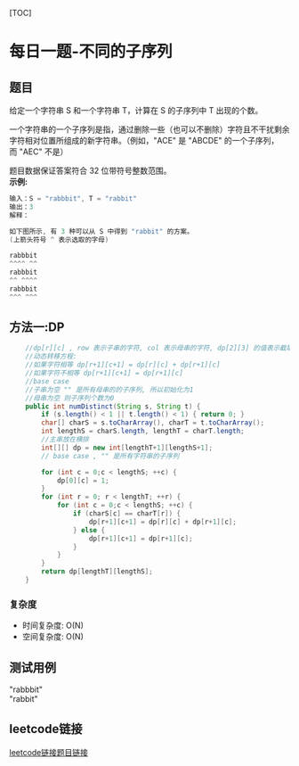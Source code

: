 [TOC]

# 每日一题-不同的子序列

## 题目
给定一个字符串 S 和一个字符串 T，计算在 S 的子序列中 T 出现的个数。  

一个字符串的一个子序列是指，通过删除一些（也可以不删除）字符且不干扰剩余字符相对位置所组成的新字符串。（例如，"ACE" 是 "ABCDE" 的一个子序列，而 "AEC" 不是）  

题目数据保证答案符合 32 位带符号整数范围。  
**示例:**  
```java
输入：S = "rabbbit", T = "rabbit"
输出：3
解释：

如下图所示, 有 3 种可以从 S 中得到 "rabbit" 的方案。
(上箭头符号 ^ 表示选取的字母)

rabbbit
^^^^ ^^
rabbbit
^^ ^^^^
rabbbit
^^^ ^^^
```

## 方法一:DP

```java
    //dp[r][c] , row 表示子串的字符, col 表示母串的字符, dp[2][3] 的值表示截取子串的前俩个字符和 母串的前3个字符, 对比可得的子序列的个数
    //动态转移方程:
    //如果字符相等 dp[r+1][c+1] = dp[r][c] + dp[r+1][c]
    //如果字符不相等 dp[r+1][c+1] = dp[r+1][c]  
    //base case 
    //子串为空 "" 是所有母串的的子序列, 所以初始化为1
    //母串为空 则子序列个数为0
    public int numDistinct(String s, String t) {
        if (s.length() < 1 || t.length() < 1) { return 0; }
        char[] charS = s.toCharArray(), charT = t.toCharArray();
        int lengthS = charS.length, lengthT = charT.length;
        //主串放在横排
        int[][] dp = new int[lengthT+1][lengthS+1];
        // base case , "" 是所有字符串的子序列

        for (int c = 0;c < lengthS; ++c) {
            dp[0][c] = 1;
        }
        for (int r = 0; r < lengthT; ++r) {
            for (int c = 0;c < lengthS; ++c) {
                if (charS[c] == charT[r]) {
                    dp[r+1][c+1] = dp[r][c] + dp[r+1][c];
                } else {
                    dp[r+1][c+1] = dp[r+1][c];
                }
            }
        }
        return dp[lengthT][lengthS];
    }
```
### 复杂度
* 时间复杂度: O(N)
* 空间复杂度: O(N)

## 测试用例
"rabbbit"  
"rabbit"  

## leetcode链接
[leetcode链接题目链接](https://leetcode-cn.com/problems/distinct-subsequences)  